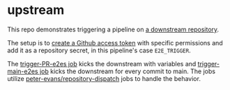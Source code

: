 # upstream

This repo demonstrates triggering a pipeline on [a downstream repository](https://github.com/benkn/e2e-testing).

The setup is to [create a Github access token](https://github.com/peter-evans/repository-dispatch?tab=readme-ov-file#token) with specific permissions and add it as a repository secret, in this pipeline's case `E2E_TRIGGER`.

The [trigger-PR-e2es job](https://github.com/benkn/upstream/blob/main/.github/workflows/pipeline.yml#L45) kicks the downstream with variables and [trigger-main-e2es job](https://github.com/benkn/upstream/blob/main/.github/workflows/pipeline.yml#L57) kicks the downstream for every commit to main. The jobs utilize [peter-evans/repository-dispatch](https://github.com/peter-evans/repository-dispatch) jobs to handle the behavior.
